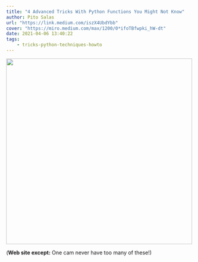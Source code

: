 ```yaml
---
title: "4 Advanced Tricks With Python Functions You Might Not Know"
author: Pito Salas
url: "https://link.medium.com/iszX4UbdYbb" 
cover: "https://miro.medium.com/max/1200/0*ifoTBfwpki_hW-dt" 
date: 2021-04-06 13:40:22
tags:
    - tricks-python-techniques-howto
---
```

<img src=https://miro.medium.com/max/1200/0*ifoTBfwpki_hW-dt width="500">



(**Web site except:** One cam never have too many of these!) 
